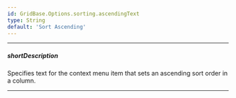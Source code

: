 ```yaml
---
id: GridBase.Options.sorting.ascendingText
type: String
default: 'Sort Ascending'
---
```

---
##### shortDescription
Specifies text for the context menu item that sets an ascending sort order in a column.

---
